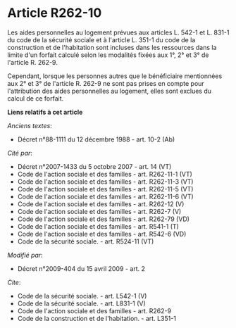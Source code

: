 # Article R262-10

Les aides personnelles au logement prévues aux articles L. 542-1 et L. 831-1 du code de la sécurité sociale et à l'article L.
351-1 du code de la construction et de l'habitation sont incluses dans les ressources dans la limite d'un forfait calculé
selon les modalités fixées aux 1°, 2° et 3° de l'article R. 262-9. 

Cependant, lorsque les personnes autres que le bénéficiaire mentionnées aux 2° et 3° de l'article R. 262-9 ne sont pas prises
en compte pour l'attribution des aides personnelles au logement, elles sont exclues du calcul de ce forfait.

**Liens relatifs à cet article**

_Anciens textes_:

  - Décret n°88-1111 du 12 décembre 1988 - art. 10-2 (Ab)

_Cité par_:

  - Décret n°2007-1433 du 5 octobre 2007 - art. 14 (VT)
  - Code de l'action sociale et des familles - art. R262-11-1 (VT)
  - Code de l'action sociale et des familles - art. R262-11-3 (VT)
  - Code de l'action sociale et des familles - art. R262-11-5 (VT)
  - Code de l'action sociale et des familles - art. R262-11-6 (VT)
  - Code de l'action sociale et des familles - art. R262-12 (V)
  - Code de l'action sociale et des familles - art. R262-7 (V)
  - Code de l'action sociale et des familles - art. R262-79 (VD)
  - Code de l'action sociale et des familles - art. R541-1 (T)
  - Code de l'action sociale et des familles - art. R542-6 (VD)
  - Code de la sécurité sociale. - art. R524-11 (VT)

_Modifié par_:

  - Décret n°2009-404 du 15 avril 2009 - art. 2

_Cite_:

  - Code de la sécurité sociale. - art. L542-1 (V)
  - Code de la sécurité sociale. - art. L831-1 (V)
  - Code de l'action sociale et des familles - art. R262-9
  - Code de la construction et de l'habitation. - art. L351-1
